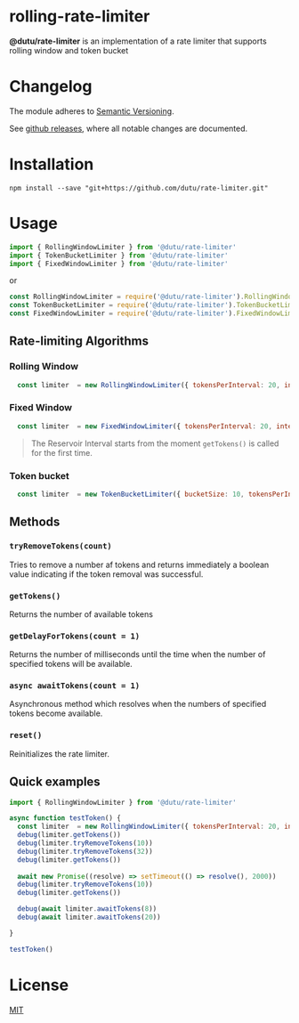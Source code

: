 rolling-rate-limiter
====

**@dutu/rate-limiter** is an implementation of a rate limiter that supports rolling window and token bucket

# Changelog

The module adheres to [Semantic Versioning](http://semver.org/).

See [github releases](https://github.com/dutu/rate-limiter/releases), where all notable changes are documented.

# Installation

```
npm install --save "git+https://github.com/dutu/rate-limiter.git"
```

# Usage

```js
import { RollingWindowLimiter } from '@dutu/rate-limiter'
import { TokenBucketLimiter } from '@dutu/rate-limiter'
import { FixedWindowLimiter } from '@dutu/rate-limiter'
```
or
```js
const RollingWindowLimiter = require('@dutu/rate-limiter').RollingWindowLimiter
const TokenBucketLimiter = require('@dutu/rate-limiter').TokenBucketLimiter
const FixedWindowLimiter = require('@dutu/rate-limiter').FixedWindowLimiter
```

## Rate-limiting Algorithms

### Rolling Window

```js
  const limiter  = new RollingWindowLimiter({ tokensPerInterval: 20, interval: 1000 * 10 })
```

### Fixed Window

```js
  const limiter  = new FixedWindowLimiter({ tokensPerInterval: 20, interval: 1000 * 10 })
```

> The Reservoir Interval starts from the moment `getTokens()` is called for the first time.


### Token bucket

```js
  const limiter  = new TokenBucketLimiter({ bucketSize: 10, tokensPerInterval: 1, interval: 'second' })
```

## Methods

### `tryRemoveTokens(count)`

Tries to remove a number af tokens and returns immediately a boolean value indicating if the token removal was successful. 

### `getTokens()`

Returns the number of available tokens

### `getDelayForTokens(count = 1)`

Returns the number of milliseconds until the time when the number of specified tokens will be available. 

### `async awaitTokens(count = 1)`

Asynchronous method which resolves when the numbers of specified tokens become available.

### `reset()`

Reinitializes the rate limiter.

## Quick examples

```js
import { RollingWindowLimiter } from '@dutu/rate-limiter'

async function testToken() {
  const limiter  = new RollingWindowLimiter({ tokensPerInterval: 20, interval: 1000 * 10 })
  debug(limiter.getTokens())
  debug(limiter.tryRemoveTokens(10))
  debug(limiter.tryRemoveTokens(32))
  debug(limiter.getTokens())
  
  await new Promise((resolve) => setTimeout(() => resolve(), 2000))
  debug(limiter.tryRemoveTokens(10))
  debug(limiter.getTokens())

  debug(await limiter.awaitTokens(8))
  debug(await limiter.awaitTokens(20))

}

testToken()
```

# License

[MIT](LICENSE)
